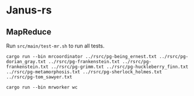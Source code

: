 # Janus-rs

## MapReduce

Run `src/main/test-mr.sh` to run all tests.

```Shell
cargo run --bin mrcoordinator ../rsrc/pg-being_ernest.txt ../rsrc/pg-dorian_gray.txt ../rsrc/pg-frankenstein.txt ../rsrc/pg-frankenstein.txt ../rsrc/pg-grimm.txt ../rsrc/pg-huckleberry_finn.txt ../rsrc/pg-metamorphosis.txt ../rsrc/pg-sherlock_holmes.txt ../rsrc/pg-tom_sawyer.txt

cargo run --bin mrworker wc
```
